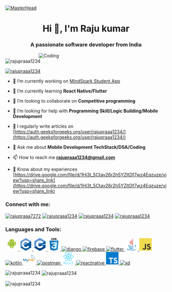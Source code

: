 [![MasterHead](https://1.bp.blogspot.com/-7A4WynwLsMw/XbBpCXG8fHI/AAAAAAAAMt4/uOa1bpLskYgrwGbllhSu2SDj_Mig8SXJQCLcBGAsYHQ/s1600/2000_600px.gif)]([https://rishavchanda.io](https://leetcode.com/rajupraaa1234/))
<h1 align="center">Hi 👋, I'm Raju kumar</h1>
<h3 align="center">A passionate software developer from India</h3>
<img align="right" alt="Coding" width="400" src="https://cdn.dribbble.com/users/1162077/screenshots/3848914/programmer.gif">

<p align="left"> <img src="https://komarev.com/ghpvc/?username=rajupraaa1234&label=Profile%20views&color=0e75b6&style=flat" alt="rajupraaa1234" /> </p>

<p align="left"> <a href="https://github.com/ryo-ma/github-profile-trophy"><img src="https://github-profile-trophy.vercel.app/?username=rajupraaa1234" alt="rajupraaa1234" /></a> </p>

- 🔭 I’m currently working on [MindSpark Student App](https://play.google.com/store/apps/details?id=com.mindspark.edicine&hl=en_IN&gl=US)

- 🌱 I’m currently learning **React Native/Flutter**

- 👯 I’m looking to collaborate on **Competitive programming**

- 🤝 I’m looking for help with **Programming Skill/Logic Building/Mobile Development**

- 📝 I regularly write articles on [https://auth.geeksforgeeks.org/user/rajupraaa1234/](https://auth.geeksforgeeks.org/user/rajupraaa1234/)

- 💬 Ask me about **Mobile Development TechStack/DSA/Coding**

- 📫 How to reach me **rajupraaa1234@gmail.com**

- 📄 Know about my experiences [https://drive.google.com/file/d/1Hi3t_5Ctav26r2h5YZltDf7wz4Eqzuze/view?usp=share_link](https://drive.google.com/file/d/1Hi3t_5Ctav26r2h5YZltDf7wz4Eqzuze/view?usp=share_link)

<h3 align="left">Connect with me:</h3>
<p align="left">
<a href="https://linkedin.com/in/rajupraaa7272" target="blank"><img align="center" src="https://raw.githubusercontent.com/rahuldkjain/github-profile-readme-generator/master/src/images/icons/Social/linked-in-alt.svg" alt="rajupraaa7272" height="30" width="40" /></a>
<a href="https://www.hackerrank.com/rajupraaa1234" target="blank"><img align="center" src="https://raw.githubusercontent.com/rahuldkjain/github-profile-readme-generator/master/src/images/icons/Social/hackerrank.svg" alt="rajupraaa1234" height="30" width="40" /></a>
<a href="https://www.leetcode.com/rajupraaa1234" target="blank"><img align="center" src="https://raw.githubusercontent.com/rahuldkjain/github-profile-readme-generator/master/src/images/icons/Social/leet-code.svg" alt="rajupraaa1234" height="30" width="40" /></a>
<a href="https://auth.geeksforgeeks.org/user/rajupraaa1234" target="blank"><img align="center" src="https://raw.githubusercontent.com/rahuldkjain/github-profile-readme-generator/master/src/images/icons/Social/geeks-for-geeks.svg" alt="rajupraaa1234" height="30" width="40" /></a>
</p>

<h3 align="left">Languages and Tools:</h3>
<p align="left"> <a href="https://developer.android.com" target="_blank" rel="noreferrer"> <img src="https://raw.githubusercontent.com/devicons/devicon/master/icons/android/android-original-wordmark.svg" alt="android" width="40" height="40"/> </a> <a href="https://www.cprogramming.com/" target="_blank" rel="noreferrer"> <img src="https://raw.githubusercontent.com/devicons/devicon/master/icons/c/c-original.svg" alt="c" width="40" height="40"/> </a> <a href="https://www.w3schools.com/cpp/" target="_blank" rel="noreferrer"> <img src="https://raw.githubusercontent.com/devicons/devicon/master/icons/cplusplus/cplusplus-original.svg" alt="cplusplus" width="40" height="40"/> </a> <a href="https://www.w3schools.com/css/" target="_blank" rel="noreferrer"> <img src="https://raw.githubusercontent.com/devicons/devicon/master/icons/css3/css3-original-wordmark.svg" alt="css3" width="40" height="40"/> </a> <a href="https://www.djangoproject.com/" target="_blank" rel="noreferrer"> <img src="https://cdn.worldvectorlogo.com/logos/django.svg" alt="django" width="40" height="40"/> </a> <a href="https://firebase.google.com/" target="_blank" rel="noreferrer"> <img src="https://www.vectorlogo.zone/logos/firebase/firebase-icon.svg" alt="firebase" width="40" height="40"/> </a> <a href="https://flutter.dev" target="_blank" rel="noreferrer"> <img src="https://www.vectorlogo.zone/logos/flutterio/flutterio-icon.svg" alt="flutter" width="40" height="40"/> </a> <a href="https://www.java.com" target="_blank" rel="noreferrer"> <img src="https://raw.githubusercontent.com/devicons/devicon/master/icons/java/java-original.svg" alt="java" width="40" height="40"/> </a> <a href="https://developer.mozilla.org/en-US/docs/Web/JavaScript" target="_blank" rel="noreferrer"> <img src="https://raw.githubusercontent.com/devicons/devicon/master/icons/javascript/javascript-original.svg" alt="javascript" width="40" height="40"/> </a> <a href="https://kotlinlang.org" target="_blank" rel="noreferrer"> <img src="https://www.vectorlogo.zone/logos/kotlinlang/kotlinlang-icon.svg" alt="kotlin" width="40" height="40"/> </a> <a href="https://www.mysql.com/" target="_blank" rel="noreferrer"> <img src="https://raw.githubusercontent.com/devicons/devicon/master/icons/mysql/mysql-original-wordmark.svg" alt="mysql" width="40" height="40"/> </a> <a href="https://postman.com" target="_blank" rel="noreferrer"> <img src="https://www.vectorlogo.zone/logos/getpostman/getpostman-icon.svg" alt="postman" width="40" height="40"/> </a> <a href="https://reactjs.org/" target="_blank" rel="noreferrer"> <img src="https://raw.githubusercontent.com/devicons/devicon/master/icons/react/react-original-wordmark.svg" alt="react" width="40" height="40"/> </a> <a href="https://reactnative.dev/" target="_blank" rel="noreferrer"> <img src="https://reactnative.dev/img/header_logo.svg" alt="reactnative" width="40" height="40"/> </a> <a href="https://www.typescriptlang.org/" target="_blank" rel="noreferrer"> <img src="https://raw.githubusercontent.com/devicons/devicon/master/icons/typescript/typescript-original.svg" alt="typescript" width="40" height="40"/> </a> <a href="https://www.adobe.com/products/xd.html" target="_blank" rel="noreferrer"> <img src="https://cdn.worldvectorlogo.com/logos/adobe-xd.svg" alt="xd" width="40" height="40"/> </a> </p>

<p><img align="left" src="https://github-readme-stats.vercel.app/api/top-langs?username=rajupraaa1234&show_icons=true&locale=en&layout=compact" alt="rajupraaa1234" /></p>

<p>&nbsp;<img align="center" src="https://github-readme-stats.vercel.app/api?username=rajupraaa1234&show_icons=true&locale=en" alt="rajupraaa1234" /></p>

<p><img align="center" src="https://github-readme-streak-stats.herokuapp.com/?user=rajupraaa1234&" alt="rajupraaa1234" /></p>
